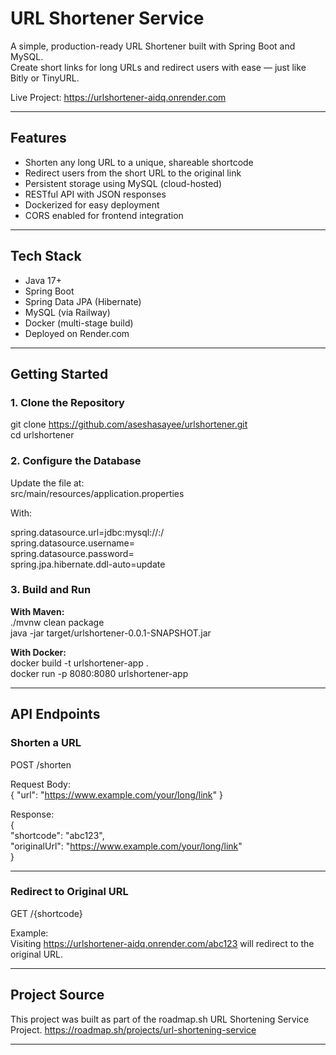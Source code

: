 # URL Shortener Service

A simple, production-ready URL Shortener built with Spring Boot and MySQL.  
Create short links for long URLs and redirect users with ease — just like Bitly or TinyURL.

Live Project: https://urlshortener-aidq.onrender.com

---

## Features

- Shorten any long URL to a unique, shareable shortcode  
- Redirect users from the short URL to the original link  
- Persistent storage using MySQL (cloud-hosted)  
- RESTful API with JSON responses  
- Dockerized for easy deployment  
- CORS enabled for frontend integration  

---

## Tech Stack

- Java 17+  
- Spring Boot  
- Spring Data JPA (Hibernate)  
- MySQL (via Railway)  
- Docker (multi-stage build)  
- Deployed on Render.com  

---

## Getting Started

### 1. Clone the Repository

git clone https://github.com/aseshasayee/urlshortener.git  
cd urlshortener

### 2. Configure the Database

Update the file at:  
src/main/resources/application.properties

With:

spring.datasource.url=jdbc:mysql://<HOST>:<PORT>/<DATABASE>  
spring.datasource.username=<USERNAME>  
spring.datasource.password=<PASSWORD>  
spring.jpa.hibernate.ddl-auto=update

### 3. Build and Run

**With Maven:**  
./mvnw clean package  
java -jar target/urlshortener-0.0.1-SNAPSHOT.jar

**With Docker:**  
docker build -t urlshortener-app .  
docker run -p 8080:8080 urlshortener-app

---

## API Endpoints

### Shorten a URL

POST /shorten

Request Body:  
{ "url": "https://www.example.com/your/long/link" }

Response:  
{  
"shortcode": "abc123",  
"originalUrl": "https://www.example.com/your/long/link"  
}

---

### Redirect to Original URL

GET /{shortcode}

Example:  
Visiting https://urlshortener-aidq.onrender.com/abc123 will redirect to the original URL.

---


## Project Source

This project was built as part of the roadmap.sh URL Shortening Service Project.
https://roadmap.sh/projects/url-shortening-service


---
